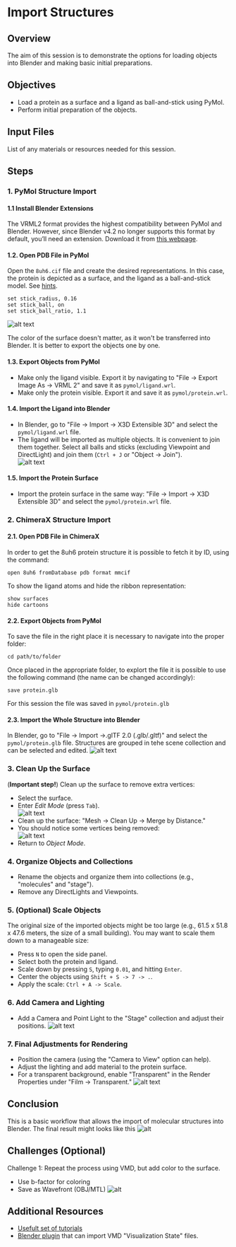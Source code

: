 # Import Structures

## Overview
The aim of this session is to demonstrate the options for loading objects into Blender and making basic initial preparations.

## Objectives
- Load a protein as a surface and a ligand as ball-and-stick using PyMol.
- Perform initial preparation of the objects.

## Input Files
List of any materials or resources needed for this session.

## Steps

### 1. PyMol Structure Import

#### 1.1 Install Blender Extensions
The VRML2 format provides the highest compatibility between PyMol and Blender. However, since Blender v4.2 no longer supports this format by default, you’ll need an extension. Download it from [this webpage](https://extensions.blender.org/add-ons/web3d-x3d-vrml2-format/).

#### 1.2. Open PDB File in PyMol
Open the `8uh6.cif` file and create the desired representations. In this case, the protein is depicted as a surface, and the ligand as a ball-and-stick model. See [hints](./s1_hints.md).

```
set stick_radius, 0.16
set stick_ball, on
set stick_ball_ratio, 1.1
```
![alt text](img/image-4.png)

The color of the surface doesn't matter, as it won't be transferred into Blender. It is better to export the objects one by one.

#### 1.3. Export Objects from PyMol
- Make only the ligand visible. Export it by navigating to "File -> Export Image As -> VRML 2" and save it as `pymol/ligand.wrl`.
- Make only the protein visible. Export it and save it as `pymol/protein.wrl`.

#### 1.4. Import the Ligand into Blender
- In Blender, go to "File -> Import -> X3D Extensible 3D" and select the `pymol/ligand.wrl` file.
- The ligand will be imported as multiple objects. It is convenient to join them together. Select all balls and sticks (excluding Viewpoint and DirectLight) and join them (`Ctrl + J` or "Object -> Join").  
  ![alt text](img/image-5.png)

#### 1.5. Import the Protein Surface
- Import the protein surface in the same way: "File -> Import -> X3D Extensible 3D" and select the `pymol/protein.wrl` file.

### 2. ChimeraX Structure Import

#### 2.1. Open PDB File in ChimeraX
In order to get the 8uh6 protein structure it is possible to fetch it by ID, using the command:
```
open 8uh6 fromDatabase pdb format mmcif
```

To show the ligand atoms and hide the ribbon representation:
```
show surfaces
hide cartoons
```

#### 2.2. Export Objects from PyMol
To save the file in the right place it is necessary to navigate into the proper folder:
```
cd path/to/folder
```

Once placed in the appropriate folder, to explort the file it is possible to use the following command (the name can be changed accordingly):
```
save protein.glb
```

For this session the file was saved in  `pymol/protein.glb`

#### 2.3. Import the Whole Structure into Blender
In Blender, go to "File -> Import ->.glTF 2.0 (.glb/.gltf)" and select the `pymol/protein.glb` file. Structures are grouped in tehe scene collection and can be selected and edited.
  ![alt text](img/image-5b.png)

### 3. Clean Up the Surface
(**Important step!**) Clean up the surface to remove extra vertices:
- Select the surface.
- Enter *Edit Mode* (press `Tab`).  
  ![alt text](img/image-2.png)
- Clean up the surface: "Mesh -> Clean Up -> Merge by Distance."
- You should notice some vertices being removed:  
![alt text](img/image.png)
- Return to *Object Mode*.

### 4. Organize Objects and Collections
- Rename the objects and organize them into collections (e.g., "molecules" and "stage").
- Remove any DirectLights and Viewpoints.

### 5. (Optional) Scale Objects
The original size of the imported objects might be too large (e.g., 61.5 x 51.8 x 47.6 meters, the size of a small building). You may want to scale them down to a manageable size:
- Press `N` to open the side panel.
- Select both the protein and ligand.
- Scale down by pressing `S`, typing `0.01`, and hitting `Enter`.
- Center the objects using `Shift + S -> 7 -> .`.
- Apply the scale: `Ctrl + A -> Scale`.

### 6. Add Camera and Lighting
- Add a Camera and Point Light to the "Stage" collection and adjust their positions.
![alt text](img/image-7.png)


### 7. Final Adjustments for Rendering
- Position the camera (using the "Camera to View" option can help).
- Adjust the lighting and add material to the protein surface.
- For a transparent background, enable "Transparent" in the Render Properties under "Film -> Transparent."
  ![alt text](img/image-6.png)

## Conclusion
This is a basic workflow that allows the import of molecular structures into Blender.
The final result might looks like this ![alt](img/S1.png)

## Challenges (Optional)
Challenge 1: Repeat the process using VMD, but add color to the surface.
- Use b-factor for coloring
- Save as Wavefront (OBJ/MTL)
![alt](img/S1_VMD.png)

## Additional Resources
- [Usefult set of tutorials](https://www.youtube.com/@blenderguru)
- [Blender plugin](https://github.com/durrantlab/blendmol) that can import VMD "Visualization State" files.